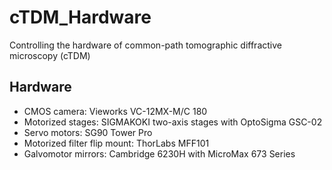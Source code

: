 # cTDM_Hardware
Controlling the hardware of common-path tomographic diffractive microscopy (cTDM)

## Hardware
* CMOS camera: Vieworks VC-12MX-M/C 180
* Motorized stages: SIGMAKOKI two-axis stages with OptoSigma GSC-02
* Servo motors: SG90 Tower Pro
* Motorized filter flip mount: ThorLabs MFF101
* Galvomotor mirrors: Cambridge 6230H with MicroMax 673 Series 
